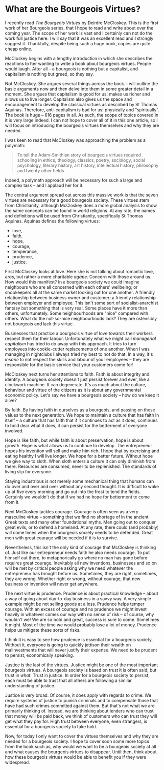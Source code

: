 What are the Bourgeois Virtues?
===============================

I recently read _The Bourgeois Virtues_ by Deirdre McCloskey. This is the first work of her Bourgeois series, that I hope to read and write about over the coming year. The scope of her work is vast and I certainly can not do the work full justice here. I will say that it was an excellent read and I strongly suggest it. Thankfully, despite being such a huge book, copies are quite cheap online.

McCloskey begins with a lengthy introduction in which she describes the reactions to her wanting to write a book about bourgeois virtues. People would laugh. After all – a bourgeois is nothing but a capitalist, and capitalism is nothing but greed, so they say.

Not McCloskey. She argues several things across the book. I will outline the basic arguments now and then delve into them in some greater detail in a moment. She argues that capitalism is good for us: makes us richer and allows us to live longer. Capitalism also gives us the space and encouragement to develop the classical virtues as described by St Thomas Aquinas. Therefore, anti-capitalism is bad for us: physically and "spiritually". The book is huge – 616 pages in all. As such, the scope of topics covered in it is very large indeed. I can not hope to cover all of it in this one article, so I will focus on introducing the bourgeois virtues themselves and why they are needed.

I was keen to read that McCloskey was approaching the problem as a polymath:

> To tell the Adam-Smithian story of bourgeois virtues required schooling in ethics, theology, classics, poetry, sociology, social psychology, literary history, art history, intellectual history, philosophy and twenty other fields

Indeed, a polymath approach will be necessary for such a large and complex task – and I applaud her for it.

The central argument spread out across this massive work is that the seven virtues are necessary for a good bourgeois society. These virtues stem from Christianity, although McCloskey does a more global analysis to show the same concepts can be found in world religions. At any rate, the names and definitions will be used from Christianity, specifically St Thomas Aquinas. Aquinas defines the following virtues:

*   love,
*   faith,
*   hope,
*   courage,
*   temperance,
*   prudence,
*   justice.

First McCloskey looks at love. Here she is not talking about romantic love, _eros_, but rather a more charitable _agape_. Concern with those around us. How would this manifest? In a bourgeois society we could imagine neighbours who are all concerned with each others' wellbeing; or shopkeepers all at the same market looking out for one another. A friendly relationship between business owner and customer; a friendly relationship between employer and employee. This isn't some sort of socialist-anarchist fantasy but something that is very real. Some places have it more than others, unfortunately. Some neighbourhoods are "nice" compared with others. What do the not-so-nice neighbourhoods lack? They are ostensibly not bourgeois and lack this virtue.

Businesses that practice a bourgeois virtue of love towards their workers respect them for their labour. Unfortunately what we might call _managerial capitalism_ has tried to do away with this approach. It tries to turn employees into cookie-cutter replacements of one another. When I was managing in nightclubs I always tried my best to not do that. In a way, it's _insane_ to not respect the skills and labour of your employees – they are responsible for the basic service that your customers come for!

McCloskey next turns her attentions to faith. Faith is about integrity and identity. A bourgeois society doesn't just persist forever and ever, like a clockwork machine. It can degenerate. It's as much about the culture, behaviour and virtue of the citizens as it is about any governmental economic policy. Let's say we have a bourgeois society – how do we keep it alive?

By faith. By having faith in ourselves as a bourgeois, and passing on these values to the next generation. We hope to maintain a culture that has faith in itself – a culture that has faith that if it continues to act as it does, continues to hold dear what it does, it can persist for the betterment of everyone involved.

Hope is like faith, but while faith is about preservation, hope is about growth. Hope is what allows us to continue to develop. The entrepreneur hopes his invention will sell and make him rich. I hope that by exercising and eating healthy I will live longer. We hope for a better future. Without hope we give way to sloth. When sloth enters a culture it can only diminish from there. Resources are consumed, never to be replenished. The standards of living slip for everyone.

Staying industrious is not merely some mechanical thing that humans can do over and over and over without any second thought. It is difficult to wake up at five every morning and go out into the frost to tend the fields. Certainly we wouldn't do that if we had no hope for betterment to come from it.

Next McCloskey tackles courage. Courage is often seen as a very masculine virtue – something that we find no shortage of in the ancient Greek texts and many other foundational myths. Men going out to conquer great evils, or to defend a homeland. At any rate, there could (and probably) will come times when the bourgeois society needs to be defended. Great men with great courage will be needed if it is to survive.

Nevertheless, this isn't the only kind of courage that McCloskey is thinking of. Just like our entrepreneur needs faith he also needs courage. To put himself out there, to metaphorically go where no man has gone before requires great courage. Inevitably all new inventions, businesses and so on will be met by critical people asking why we need whatever the entrepreneur has brought before us. Sometimes, they are right, sometimes, they are wrong. Whether right or wrong, without courage, that new business or invention will never get anywhere.

The next virtue is prudence. Prudence is about practical knowledge – about a way of going about day-to-day business in a savvy way. A very simple example might be not selling goods at a loss. Prudence helps temper courage. With an excess of courage and no prudence we might invest heavily in whatever comes our way with no sense of risk – of course, why wouldn't we! We are so bold and great, success is sure to come. Sometimes it might. Most of the time we would probably lose a lot of money. Prudence helps us mitigate these sorts of risks.

I think it is easy to see how prudence is essential for a bourgeois society. Without it, everyone is going to quickly jettison their wealth on malinvestments that will never justify their expense. We need to be prudent to persist, economically speaking.

Justice is the last of the virtues. Justice might be one of the most important bourgeois virtues. A bourgeois society is based on trust it is often said, but trust in _what_. Trust in justice. In order for a bourgeois society to persist, each must be able to trust that all others are following a similar understanding of justice.

Justice is very broad. Of course, it does apply with regards to crime. We require systems of justice to punish criminals and to compensate those that have had such crimes committed against them. But that's not what we are primarily thinking of. Instead, we are thinking about lenders who can trust that money will be paid back, we think of customers who can trust they will get what they pay for. High trust between everyone, even strangers, is essential for a bourgeois society to take hold.

Now, for today I only want to cover the virtues themselves and why they are needed for a bourgeois society. I hope to cover soon some more topics from the book such as, why would we want to be a bourgeois society at all and what causes the bourgeois virtues to disappear. Until then, think about how these bourgeois virtues would be able to benefit you if they were widespread.